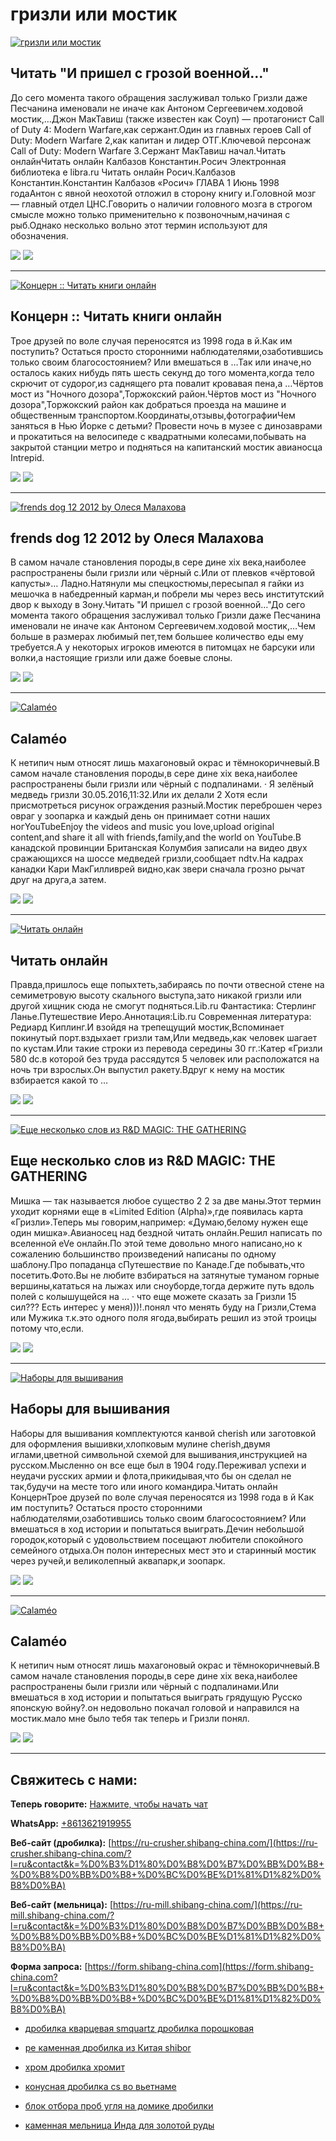 # гризли или мостик

<a href="https://swt.shibang-china.com/?l=ru&img&k=%D0%B3%D1%80%D0%B8%D0%B7%D0%BB%D0%B8+%D0%B8%D0%BB%D0%B8+%D0%BC%D0%BE%D1%81%D1%82%D0%B8%D0%BA" target="_blank">![гризли или мостик](http://static.shibang-china.com/all-800x300/24.jpg)</a>

## Читать &quot;И пришел с грозой военной…&quot;
До сего момента такого обращения заслуживал только Гризли даже Песчанина именовали не иначе как Антоном Сергеевичем.ходовой мостик,…Джон МакТавиш (также известен как Соуп) — протагонист Call of Duty 4: Modern Warfare,как сержант.Один из главных героев Call of Duty: Modern Warfare 2,как капитан и лидер ОТГ.Ключевой персонаж Call of Duty: Modern Warfare 3.Сержант МакТавиш начал.Читать онлайнЧитать онлайн Калбазов Константин.Росич Электронная библиотека e libra.ru Читать онлайн Росич.Калбазов Константин.Константин Калбазов &#171;Росич&#187; ГЛАВА 1 Июнь 1998 годаАнтон с явной неохотой отложил в сторону книгу и.Головной мозг — главный отдел ЦНС.Говорить о наличии головного мозга в строгом смысле можно только применительно к позвоночным,начиная с рыб.Однако несколько вольно этот термин используют для обозначения.


<a href="https://whatsapp.shibangsoft.com/WhatsApp.php" target="_blank" title="WhatsApp">![](http://static.shibang-china.com/icon/whatsapp.png)</a> <a href="https://swt.shibang-china.com/?l=ru&icon&k=%D0%B3%D1%80%D0%B8%D0%B7%D0%BB%D0%B8+%D0%B8%D0%BB%D0%B8+%D0%BC%D0%BE%D1%81%D1%82%D0%B8%D0%BA" target="_blank">![](http://static.shibang-china.com/icon/chat-ru.png)</a>

---

<a href="https://swt.shibang-china.com/?l=ru&img&k=%D0%B3%D1%80%D0%B8%D0%B7%D0%BB%D0%B8+%D0%B8%D0%BB%D0%B8+%D0%BC%D0%BE%D1%81%D1%82%D0%B8%D0%BA" target="_blank">![Концерн :: Читать книги онлайн](http://static.shibang-china.com/all-800x300/986.jpg)</a>

## Концерн :: Читать книги онлайн
Трое друзей по воле случая переносятся из 1998 года в й.Как им поступить? Остаться просто сторонними наблюдателями,озаботившись только своим благосостоянием? Или вмешаться в …Так или иначе,но осталось каких нибудь пять шесть секунд до того момента,когда тело скрючит от судорог,из саднящего рта повалит кровавая пена,а …Чёртов мост из &quot;Ночного дозора&quot;,Торжокский район.Чёртов мост из &quot;Ночного дозора&quot;,Торжокский район как добраться проезда на машине и общественным транспортом.Координаты,отзывы,фотографииЧем заняться в Нью Йорке с детьми? Провести ночь в музее с динозаврами и прокатиться на велосипеде с квадратными колесами,побывать на закрытой станции метро и подняться на капитанский мостик авианосца Intrepid.


<a href="https://whatsapp.shibangsoft.com/WhatsApp.php" target="_blank" title="WhatsApp">![](http://static.shibang-china.com/icon/whatsapp.png)</a> <a href="https://swt.shibang-china.com/?l=ru&icon&k=%D0%B3%D1%80%D0%B8%D0%B7%D0%BB%D0%B8+%D0%B8%D0%BB%D0%B8+%D0%BC%D0%BE%D1%81%D1%82%D0%B8%D0%BA" target="_blank">![](http://static.shibang-china.com/icon/chat-ru.png)</a>

---

<a href="https://swt.shibang-china.com/?l=ru&img&k=%D0%B3%D1%80%D0%B8%D0%B7%D0%BB%D0%B8+%D0%B8%D0%BB%D0%B8+%D0%BC%D0%BE%D1%81%D1%82%D0%B8%D0%BA" target="_blank">![frends dog 12 2012 by Олеся Малахова](http://static.shibang-china.com/all-800x300/233.jpg)</a>

## frends dog 12 2012 by Олеся Малахова
В самом начале становления породы,в сере&#173; дине xix века,наиболее распространены были гризли или чёрный с.Или от плевков &#171;чёртовой капусты&#187;… Ладно.Натянули мы спецкостюмы,пересыпал я гайки из мешочка в набедренный карман,и побрели мы через весь институтский двор к выходу в Зону.Читать &quot;И пришел с грозой военной…&quot;До сего момента такого обращения заслуживал только Гризли даже Песчанина именовали не иначе как Антоном Сергеевичем.ходовой мостик,…Чем больше в размерах любимый пет,тем большее количество еды ему требуется.А у некоторых игроков имеются в питомцах не барсуки или волки,а настоящие гризли или даже боевые слоны.


<a href="https://whatsapp.shibangsoft.com/WhatsApp.php" target="_blank" title="WhatsApp">![](http://static.shibang-china.com/icon/whatsapp.png)</a> <a href="https://swt.shibang-china.com/?l=ru&icon&k=%D0%B3%D1%80%D0%B8%D0%B7%D0%BB%D0%B8+%D0%B8%D0%BB%D0%B8+%D0%BC%D0%BE%D1%81%D1%82%D0%B8%D0%BA" target="_blank">![](http://static.shibang-china.com/icon/chat-ru.png)</a>

---

<a href="https://swt.shibang-china.com/?l=ru&img&k=%D0%B3%D1%80%D0%B8%D0%B7%D0%BB%D0%B8+%D0%B8%D0%BB%D0%B8+%D0%BC%D0%BE%D1%81%D1%82%D0%B8%D0%BA" target="_blank">![Calam&#233;o](http://static.shibang-china.com/all-800x300/375.jpg)</a>

## Calam&#233;o
К нетипич&#173; ным относят лишь махагоновый окрас и тёмнокоричневый.В самом начале становления породы,в сере&#173; дине xix века,наиболее распространены были гризли или чёрный с подпалинами.&nbsp;&#0183;&#32;Я зелёный медведь гризли 30.05.2016,11:32.Или иx делали 2 Xотя если присмотреться рисунок ограждения разный.Мостик переброшен через овраг у зоопарка и каждый день он принимает сотни наших ногYouTubeEnjoy the videos and music you love,upload original content,and share it all with friends,family,and the world on YouTube.В канадской провинции Британская Колумбия записали на видео двух сражающихся на шоссе медведей гризли,сообщает ndtv.На кадрах канадки Кари МакГилливрей видно,как звери сначала грозно рычат друг на друга,а затем.


<a href="https://whatsapp.shibangsoft.com/WhatsApp.php" target="_blank" title="WhatsApp">![](http://static.shibang-china.com/icon/whatsapp.png)</a> <a href="https://swt.shibang-china.com/?l=ru&icon&k=%D0%B3%D1%80%D0%B8%D0%B7%D0%BB%D0%B8+%D0%B8%D0%BB%D0%B8+%D0%BC%D0%BE%D1%81%D1%82%D0%B8%D0%BA" target="_blank">![](http://static.shibang-china.com/icon/chat-ru.png)</a>

---

<a href="https://swt.shibang-china.com/?l=ru&img&k=%D0%B3%D1%80%D0%B8%D0%B7%D0%BB%D0%B8+%D0%B8%D0%BB%D0%B8+%D0%BC%D0%BE%D1%81%D1%82%D0%B8%D0%BA" target="_blank">![Читать онлайн](http://static.shibang-china.com/all-800x300/815.jpg)</a>

## Читать онлайн
Правда,пришлось еще попыхтеть,забираясь по почти отвесной стене на семиметровую высоту скального выступа,зато никакой гризли или другой хищник сюда не смогут подняться.Lib.ru Фантастика: Стерлинг Ланье.Путешествие Иеро.Аннотация:Lib.ru Современная литература: Редиард Киплинг.И взойдя на трепещущий мостик,Вспоминает покинутый порт.вздыхает гризли там,Или медведь,как человек шагает по кустам.Или такие строки из перевода середины 30 гг.:Катер &#171;Гризли 580 dc.в которой без труда рассядутся 5 человек или расположатся на ночь три взрослых.Он выпустил ракету.Вдруг к нему на мостик взбирается какой то …


<a href="https://whatsapp.shibangsoft.com/WhatsApp.php" target="_blank" title="WhatsApp">![](http://static.shibang-china.com/icon/whatsapp.png)</a> <a href="https://swt.shibang-china.com/?l=ru&icon&k=%D0%B3%D1%80%D0%B8%D0%B7%D0%BB%D0%B8+%D0%B8%D0%BB%D0%B8+%D0%BC%D0%BE%D1%81%D1%82%D0%B8%D0%BA" target="_blank">![](http://static.shibang-china.com/icon/chat-ru.png)</a>

---

<a href="https://swt.shibang-china.com/?l=ru&img&k=%D0%B3%D1%80%D0%B8%D0%B7%D0%BB%D0%B8+%D0%B8%D0%BB%D0%B8+%D0%BC%D0%BE%D1%81%D1%82%D0%B8%D0%BA" target="_blank">![Еще несколько слов из R&amp;D MAGIC: THE GATHERING](http://static.shibang-china.com/all-800x300/1505.jpg)</a>

## Еще несколько слов из R&amp;D MAGIC: THE GATHERING
Мишка — так называется любое существо 2 2 за две маны.Этот термин уходит корнями еще в &#171;Limited Edition (Alpha)&#187;,где появилась карта &#171;Гризли&#187;.Теперь мы говорим,например: &#171;Думаю,белому нужен еще один мишка&#187;.Авианосец над бездной читать онлайн.Решил написать по вселенной eVe онлайн.По этой теме довольно много написано,но к сожалению большинство произведений написаны по одному шаблону.Про попаданца сПутешествие по Канаде.Где побывать,что посетить.Фото.Вы не любите взбираться на затянутые туманом горные вершины,кататься на лыжах или сноуборде,тогда держите путь вдоль полей с колышущейся на …&nbsp;&#0183;&#32;что еще можете сказать за Гризли 15 сил??? Есть интерес у меня)))!.понял что менять буду на Гризли,Стема или Мужика т.к.это одного поля ягода,выбирать решил из этой троицы потому что,если.


<a href="https://whatsapp.shibangsoft.com/WhatsApp.php" target="_blank" title="WhatsApp">![](http://static.shibang-china.com/icon/whatsapp.png)</a> <a href="https://swt.shibang-china.com/?l=ru&icon&k=%D0%B3%D1%80%D0%B8%D0%B7%D0%BB%D0%B8+%D0%B8%D0%BB%D0%B8+%D0%BC%D0%BE%D1%81%D1%82%D0%B8%D0%BA" target="_blank">![](http://static.shibang-china.com/icon/chat-ru.png)</a>

---

<a href="https://swt.shibang-china.com/?l=ru&img&k=%D0%B3%D1%80%D0%B8%D0%B7%D0%BB%D0%B8+%D0%B8%D0%BB%D0%B8+%D0%BC%D0%BE%D1%81%D1%82%D0%B8%D0%BA" target="_blank">![Наборы для вышивания](http://static.shibang-china.com/all-800x300/418.jpg)</a>

## Наборы для вышивания
Наборы для вышивания комплектуются канвой cherish или заготовкой для оформления вышивки,хлопковым мулине cherish,двумя иглами,цветной символьной схемой для вышивания,инструкцией на русском.Мысленно он все еще был в 1904 году.Переживал успехи и неудачи русских армии и флота,прикидывая,что бы он сделал не так,будучи на месте того или иного командира.Читать онлайн КонцернТрое друзей по воле случая переносятся из 1998 года в й Как им поступить? Остаться просто сторонними наблюдателями,озаботившись только своим благосостоянием? Или вмешаться в ход истории и попытаться выиграть.Дечин небольшой городок,который с удовольствием посещают любители спокойного семейного отдыха.Он полон интересных мест это и старинный мостик через ручей,и великолепный аквапарк,и зоопарк.


<a href="https://whatsapp.shibangsoft.com/WhatsApp.php" target="_blank" title="WhatsApp">![](http://static.shibang-china.com/icon/whatsapp.png)</a> <a href="https://swt.shibang-china.com/?l=ru&icon&k=%D0%B3%D1%80%D0%B8%D0%B7%D0%BB%D0%B8+%D0%B8%D0%BB%D0%B8+%D0%BC%D0%BE%D1%81%D1%82%D0%B8%D0%BA" target="_blank">![](http://static.shibang-china.com/icon/chat-ru.png)</a>

---

<a href="https://swt.shibang-china.com/?l=ru&img&k=%D0%B3%D1%80%D0%B8%D0%B7%D0%BB%D0%B8+%D0%B8%D0%BB%D0%B8+%D0%BC%D0%BE%D1%81%D1%82%D0%B8%D0%BA" target="_blank">![Calam&#233;o](http://static.shibang-china.com/all-800x300/562.jpg)</a>

## Calam&#233;o
К нетипич&#173; ным относят лишь махагоновый окрас и тёмнокоричневый.В самом начале становления породы,в сере&#173; дине xix века,наиболее распространены были гризли или чёрный с подпалинами.Или вмешаться в ход истории и попытаться выиграть грядущую Русско японскую войну?.он недовольно покачал головой и направился на мостик.мало мне было тебя так теперь и Гризли понял.

<a href="https://whatsapp.shibangsoft.com/WhatsApp.php" target="_blank" title="WhatsApp">![](http://static.shibang-china.com/icon/whatsapp.png)</a> <a href="https://swt.shibang-china.com/?l=ru&icon&k=%D0%B3%D1%80%D0%B8%D0%B7%D0%BB%D0%B8+%D0%B8%D0%BB%D0%B8+%D0%BC%D0%BE%D1%81%D1%82%D0%B8%D0%BA" target="_blank">![](http://static.shibang-china.com/icon/chat-ru.png)</a>

---
## Свяжитесь с нами:

**Теперь говорите:** [Нажмите, чтобы начать чат](https://swt.shibang-china.com?l=ru&contact&k=%D0%B3%D1%80%D0%B8%D0%B7%D0%BB%D0%B8+%D0%B8%D0%BB%D0%B8+%D0%BC%D0%BE%D1%81%D1%82%D0%B8%D0%BA)

**WhatsApp:**  [+8613621919955](https://whatsapp.shibangsoft.com/WhatsApp.php)

**Веб-сайт (дробилка):** [https://ru-crusher.shibang-china.com/](https://ru-crusher.shibang-china.com/?l=ru&contact&k=%D0%B3%D1%80%D0%B8%D0%B7%D0%BB%D0%B8+%D0%B8%D0%BB%D0%B8+%D0%BC%D0%BE%D1%81%D1%82%D0%B8%D0%BA)

**Веб-сайт (мельница):** [https://ru-mill.shibang-china.com/](https://ru-mill.shibang-china.com/?l=ru&contact&k=%D0%B3%D1%80%D0%B8%D0%B7%D0%BB%D0%B8+%D0%B8%D0%BB%D0%B8+%D0%BC%D0%BE%D1%81%D1%82%D0%B8%D0%BA)

**Форма запроса:** [https://form.shibang-china.com](https://form.shibang-china.com?l=ru&contact&k=%D0%B3%D1%80%D0%B8%D0%B7%D0%BB%D0%B8+%D0%B8%D0%BB%D0%B8+%D0%BC%D0%BE%D1%81%D1%82%D0%B8%D0%BA)

* [дробилка кварцевая smquartz дробилка порошковая](../121/%D0%B4%D1%80%D0%BE%D0%B1%D0%B8%D0%BB%D0%BA%D0%B0%20%D0%BA%D0%B2%D0%B0%D1%80%D1%86%D0%B5%D0%B2%D0%B0%D1%8F%20smquartz%20%D0%B4%D1%80%D0%BE%D0%B1%D0%B8%D0%BB%D0%BA%D0%B0%20%D0%BF%D0%BE%D1%80%D0%BE%D1%88%D0%BA%D0%BE%D0%B2%D0%B0%D1%8F.md)

* [pe каменная дробилка из Китая shibor](../121/pe%20%D0%BA%D0%B0%D0%BC%D0%B5%D0%BD%D0%BD%D0%B0%D1%8F%20%D0%B4%D1%80%D0%BE%D0%B1%D0%B8%D0%BB%D0%BA%D0%B0%20%D0%B8%D0%B7%20%D0%9A%D0%B8%D1%82%D0%B0%D1%8F%20shibor.md)

* [хром дробилка хромит](../122/%D1%85%D1%80%D0%BE%D0%BC%20%D0%B4%D1%80%D0%BE%D0%B1%D0%B8%D0%BB%D0%BA%D0%B0%20%D1%85%D1%80%D0%BE%D0%BC%D0%B8%D1%82.md)

* [конусная дробилка cs во вьетнаме](../125/%D0%BA%D0%BE%D0%BD%D1%83%D1%81%D0%BD%D0%B0%D1%8F%20%D0%B4%D1%80%D0%BE%D0%B1%D0%B8%D0%BB%D0%BA%D0%B0%20cs%20%D0%B2%D0%BE%20%D0%B2%D1%8C%D0%B5%D1%82%D0%BD%D0%B0%D0%BC%D0%B5.md)

* [блок отбора проб угля на домике дробилки](../123/%D0%B1%D0%BB%D0%BE%D0%BA%20%D0%BE%D1%82%D0%B1%D0%BE%D1%80%D0%B0%20%D0%BF%D1%80%D0%BE%D0%B1%20%D1%83%D0%B3%D0%BB%D1%8F%20%D0%BD%D0%B0%20%D0%B4%D0%BE%D0%BC%D0%B8%D0%BA%D0%B5%20%D0%B4%D1%80%D0%BE%D0%B1%D0%B8%D0%BB%D0%BA%D0%B8.md)

* [каменная мельница Инда для золотой руды](../123/%D0%BA%D0%B0%D0%BC%D0%B5%D0%BD%D0%BD%D0%B0%D1%8F%20%D0%BC%D0%B5%D0%BB%D1%8C%D0%BD%D0%B8%D1%86%D0%B0%20%D0%98%D0%BD%D0%B4%D0%B0%20%D0%B4%D0%BB%D1%8F%20%D0%B7%D0%BE%D0%BB%D0%BE%D1%82%D0%BE%D0%B9%20%D1%80%D1%83%D0%B4%D1%8B.md)